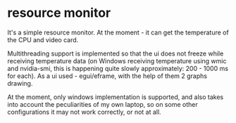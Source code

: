 # resource monitor

It's a simple resource monitor. At the moment - it can get the temperature of the CPU and video card. 

Multithreading support is implemented so that the ui does not freeze while receiving temperature data (on Windows receiving temperature using wmic and nvidia-smi, this is happening quite slowly approximately: 200 - 1000 ms for each). 
As a ui used - egui/eframe, with the help of them 2 graphs drawing. 

At the moment, only windows implementation is supported, and also takes into account the peculiarities of my own laptop, so on some other configurations it may not work correctly, or not at all.